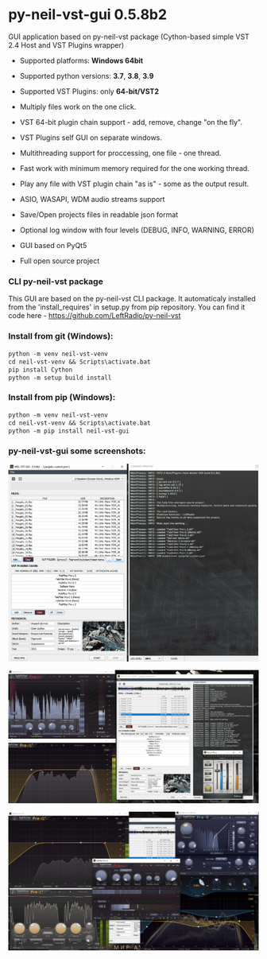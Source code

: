 # py-neil-vst-gui 0.5.8b2

GUI application based on py-neil-vst package (Cython-based simple VST 2.4 Host and VST Plugins wrapper)

- Supported platforms: **Windows 64bit**
- Supported python versions: **3.7**, **3.8**, **3.9**
- Supported VST Plugins: only **64-bit/VST2**

- Multiply files work on the one click.
- VST 64-bit plugin chain support - add, remove, change "on the fly".
- VST Plugins self GUI on separate windows.
- Multithreading support for proccessing, one file - one thread.
- Fast work with minimum memory required for the one working thread.
- Play any file with VST plugin chain "as is" - some as the output result.
- ASIO, WASAPI, WDM audio streams support
- Save/Open projects files in readable json format
- Optional log window with four levels (DEBUG, INFO, WARNING, ERROR)
- GUI based on PyQt5
- Full open source project


### CLI py-neil-vst package
This GUI are based on the py-neil-vst CLI package. It automaticaly installed from
the 'install_requires' in setup.py from pip repository.
You can find it code here - https://github.com/LeftRadio/py-neil-vst

### Install from git (Windows):
```
python -m venv neil-vst-venv
cd neil-vst-venv && Scripts\activate.bat
pip install Cython
python -m setup build install
```

### Install from pip (Windows):
```
python -m venv neil-vst-venv
cd neil-vst-venv && Scripts\activate.bat
python -m pip install neil-vst-gui
```

### py-neil-vst-gui some screenshots:

![alt text](https://github.com/LeftRadio/py-neil-vst-gui/blob/master/img/0_1.png?raw=true)

![alt text](https://github.com/LeftRadio/py-neil-vst-gui/blob/master/img/1.png?raw=true)

![alt text](https://github.com/LeftRadio/py-neil-vst-gui/blob/master/img/2.png?raw=true)
